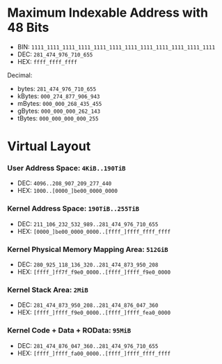 # Maximum Indexable Address with 48 Bits

* BIN: `1111_1111_1111_1111_1111_1111_1111_1111_1111_1111_1111_1111`
* DEC: `281_474_976_710_655`
* HEX: `ffff_ffff_ffff`

Decimal:
* bytes:  `281_474_976_710_655`
* kBytes: `000_274_877_906_943`
* mBytes: `000_000_268_435_455`
* gBytes: `000_000_000_262_143`
* tBytes: `000_000_000_000_255`

# Virtual Layout

### User Address Space: `4KiB..190TiB`
* DEC: `4096..208_907_209_277_440`
* HEX: `1000..[0000_]be00_0000_0000`

### Kernel Address Space: `190TiB..255TiB`
* DEC: `211_106_232_532_989..281_474_976_710_655`
* HEX: `[0000_]be00_0000_0000..[ffff_]ffff_ffff_ffff`

### Kernel Physical Memory Mapping Area: `512GiB`
* DEC: `280_925_118_136_320..281_474_873_950_208`
* HEX: `[ffff_]ff7f_f9e0_0000..[ffff_]ffff_f9e0_0000`

### Kernel Stack Area: `2MiB`
* DEC: `281_474_873_950_208..281_474_876_047_360`
* HEX: `[ffff_]ffff_f9e0_0000..[ffff_]ffff_fea0_0000`

### Kernel Code + Data + ROData:  `95MiB`
* DEC: `281_474_876_047_360..281_474_976_710_655`
* HEX: `[ffff_]ffff_fa00_0000..[ffff_]ffff_ffff_ffff`
